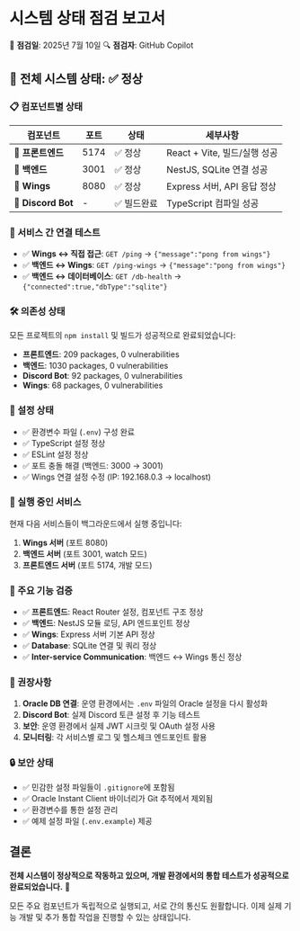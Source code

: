 # 시스템 상태 점검 보고서
📅 **점검일**: 2025년 7월 10일
🔍 **점검자**: GitHub Copilot

## 🎯 전체 시스템 상태: ✅ 정상

### 📋 컴포넌트별 상태

| 컴포넌트 | 포트 | 상태 | 세부사항 |
|---------|------|------|----------|
| 🎨 **프론트엔드** | 5174 | ✅ 정상 | React + Vite, 빌드/실행 성공 |
| 🔧 **백엔드** | 3001 | ✅ 정상 | NestJS, SQLite 연결 성공 |
| 🦅 **Wings** | 8080 | ✅ 정상 | Express 서버, API 응답 정상 |
| 🤖 **Discord Bot** | - | ✅ 빌드완료 | TypeScript 컴파일 성공 |

### 🔗 서비스 간 연결 테스트

- ✅ **Wings ↔ 직접 접근**: `GET /ping` → `{"message":"pong from wings"}`
- ✅ **백엔드 ↔ Wings**: `GET /ping-wings` → `{"message":"pong from wings"}`
- ✅ **백엔드 ↔ 데이터베이스**: `GET /db-health` → `{"connected":true,"dbType":"sqlite"}`

### 🛠 의존성 상태

모든 프로젝트의 `npm install` 및 빌드가 성공적으로 완료되었습니다:

- **프론트엔드**: 209 packages, 0 vulnerabilities
- **백엔드**: 1030 packages, 0 vulnerabilities  
- **Discord Bot**: 92 packages, 0 vulnerabilities
- **Wings**: 68 packages, 0 vulnerabilities

### 🔧 설정 상태

- ✅ 환경변수 파일 (`.env`) 구성 완료
- ✅ TypeScript 설정 정상
- ✅ ESLint 설정 정상
- ✅ 포트 충돌 해결 (백엔드: 3000 → 3001)
- ✅ Wings 연결 설정 수정 (IP: 192.168.0.3 → localhost)

### 🚀 실행 중인 서비스

현재 다음 서비스들이 백그라운드에서 실행 중입니다:

1. **Wings 서버** (포트 8080)
2. **백엔드 서버** (포트 3001, watch 모드)
3. **프론트엔드 서버** (포트 5174, 개발 모드)

### 🎯 주요 기능 검증

- ✅ **프론트엔드**: React Router 설정, 컴포넌트 구조 정상
- ✅ **백엔드**: NestJS 모듈 로딩, API 엔드포인트 정상
- ✅ **Wings**: Express 서버 기본 API 정상
- ✅ **Database**: SQLite 연결 및 쿼리 정상
- ✅ **Inter-service Communication**: 백엔드 ↔ Wings 통신 정상

### 📝 권장사항

1. **Oracle DB 연결**: 운영 환경에서는 `.env` 파일의 Oracle 설정을 다시 활성화
2. **Discord Bot**: 실제 Discord 토큰 설정 후 기능 테스트
3. **보안**: 운영 환경에서 실제 JWT 시크릿 및 OAuth 설정 사용
4. **모니터링**: 각 서비스별 로그 및 헬스체크 엔드포인트 활용

### 🔒 보안 상태

- ✅ 민감한 설정 파일들이 `.gitignore`에 포함됨
- ✅ Oracle Instant Client 바이너리가 Git 추적에서 제외됨
- ✅ 환경변수를 통한 설정 관리
- ✅ 예제 설정 파일 (`.env.example`) 제공

## 결론

**전체 시스템이 정상적으로 작동하고 있으며, 개발 환경에서의 통합 테스트가 성공적으로 완료되었습니다.** 🎉

모든 주요 컴포넌트가 독립적으로 실행되고, 서로 간의 통신도 원활합니다. 이제 실제 기능 개발 및 추가 통합 작업을 진행할 수 있는 상태입니다.
